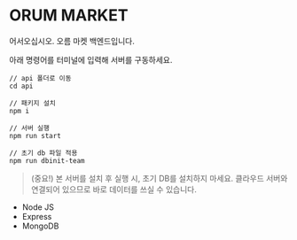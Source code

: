 # ORUM MARKET

어서오십시오. 오름 마켓 백엔드입니다.

아래 명령어를 터미널에 입력해 서버를 구동하세요.

```
// api 폴더로 이동
cd api

// 패키지 설치
npm i

// 서버 실행
npm run start

// 초기 db 파일 적용
npm run dbinit-team
```

> (중요!)
본 서버를 설치 후 실행 시, 초기 DB를 설치하지 마세요. 클라우드 서버와 연결되어 있으므로 바로 데이터를 쓰실 수 있습니다.

- Node JS
- Express
- MongoDB

